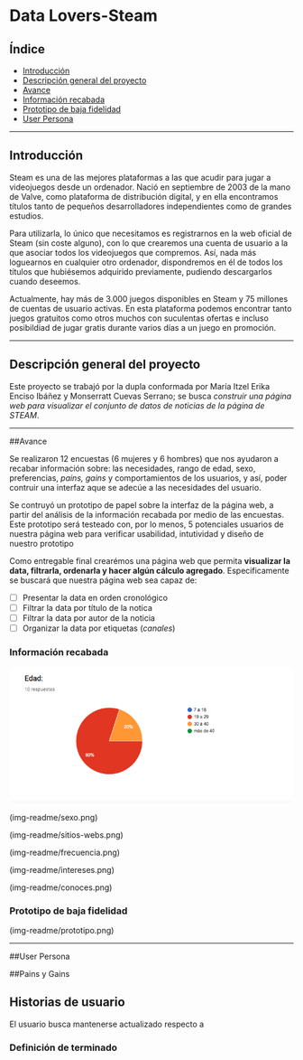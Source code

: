 # Data Lovers-Steam

## Índice

- [Introducción](#introducción)
- [Descripción general del proyecto](#descripción-general-del-proyecto)
- [Avance](#avance)
- [Información recabada](#información-recabada)
- [Prototipo de baja fidelidad](#prototipo-de-baja-fidelidad)
- [User Persona](#user-persona)

---

## Introducción

Steam es una de las mejores plataformas a las que acudir para jugar a videojuegos desde un ordenador. Nació en septiembre de 2003 de la mano de Valve, como plataforma de distribución digital, y en ella encontramos títulos tanto de pequeños desarrolladores independientes como de grandes estudios.

Para utilizarla, lo único que necesitamos es registrarnos en la web oficial de Steam (sin coste alguno), con lo que crearemos una cuenta de usuario a la que asociar todos los videojuegos que compremos. Así, nada más loguearnos en cualquier otro ordenador, dispondremos en él de todos los títulos que hubiésemos adquirido previamente, pudiendo descargarlos cuando deseemos.

Actualmente, hay más de 3.000 juegos disponibles en Steam y 75 millones de cuentas de usuario activas. En esta plataforma podemos encontrar tanto juegos gratuitos como otros muchos con suculentas ofertas e incluso posibildiad de jugar gratis durante varios días a un juego en promoción.

---

## Descripción general del proyecto

Este proyecto se trabajó por la dupla conformada por María Itzel Erika Enciso Ibáñez y Monserratt Cuevas Serrano; se busca *construir una _página web_ para visualizar el conjunto de datos de noticias de la página de STEAM*.

---

##Avance

Se realizaron 12 encuestas (6 mujeres y 6 hombres) que nos ayudaron a recabar información sobre: las necesidades, rango de edad, sexo, preferencias,  _pains, gains_ y comportamientos de los usuarios, y así, poder contruir una interfaz aque se adecúe a las necesidades del usuario.

Se contruyó un prototipo de papel sobre la interfaz de la página web, a partir del análisis de la información recabada por medio de las encuestas. Este prototipo será testeado con, por lo menos, 5 potenciales usuarios de nuestra página web para verificar usabilidad, intutividad y diseño  de nuestro prototipo

Como entregable final crearémos una página web que permita **visualizar la data,
filtrarla, ordenarla y hacer algún cálculo agregado**. Especificamente se buscará que nuestra página web sea capaz de:

- [ ] Presentar la data en orden cronológico
- [ ] Filtrar la data por título de la notica
- [ ] Filtrar la data por autor de la noticia
- [ ] Organizar la data por etiquetas (_canales_)

### Información recabada

![edad](img-readme/edad.png)

(img-readme/sexo.png)

(img-readme/sitios-webs.png)

(img-readme/frecuencia.png)

(img-readme/intereses.png)

(img-readme/conoces.png)


### Prototipo de baja fidelidad

(img-readme/prototipo.png)


---

##User Persona

##Pains y Gains

## Historias de usuario

El usuario busca mantenerse actualizado respecto a 

### Definición de terminado







